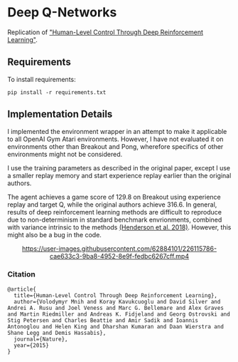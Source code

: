 # Deep Q-Networks

Replication of ["Human-Level Control Through Deep Reinforcement Learning"](https://www.nature.com/articles/nature14236). 

## Requirements

To install requirements:

```setup
pip install -r requirements.txt
```

## Implementation Details

I implemented the environment wrapper in an attempt to make it applicable to all OpenAI Gym Atari environments. However, I have not evaluated it on environments other than Breakout and Pong, wherefore specifics of other environments might not be considered. 

I use the training parameters as described in the original paper, except I use a smaller replay memory and start experience replay earlier than the original authors.

The agent achieves a game score of 129.8 on Breakout using experience replay and target Q, while the original authors achieve 316.6. In general, results of deep reinforcement learning methods are difficult to reproduce due to non-determinism in standard benchmark envrionments, combined with variance intrinsic to the methods [(Henderson et al. 2018)](https://ojs.aaai.org/index.php/AAAI/article/view/11694). However, this might also be a bug in the code. 

<div align="center">
  
  https://user-images.githubusercontent.com/62884101/226115786-cae633c3-9ba8-4952-8e9f-fedbc6267cff.mp4

</div>

### Citation   
```
@article{
  title={Human-Level Control Through Deep Reinforcement Learning},
  author={Volodymyr Mnih and Koray Kavukcuoglu and David Silver and Andrei A. Rusu and Joel Veness and Marc G. Bellemare and Alex Graves and Martin Riedmiller and Andreas K. Fidjeland and Georg Ostrovski and Stig Petersen and Charles Beattie and Amir Sadik and Ioannis Antonoglou and Helen King and Dharshan Kumaran and Daan Wierstra and Shane Legg and Demis Hassabis},
  journal={Nature},
  year={2015}
}
```
